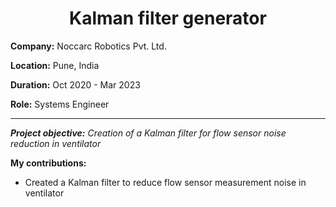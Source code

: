 <h1 align="center">Kalman filter generator</h1>

**Company:** Noccarc Robotics Pvt. Ltd.

**Location:** Pune, India

**Duration:** Oct 2020 - Mar 2023

**Role:** Systems Engineer

---

***Project objective:*** *Creation of a Kalman filter for flow sensor noise reduction in ventilator*

**My contributions:**
* Created a Kalman filter to reduce flow sensor measurement noise in ventilator
